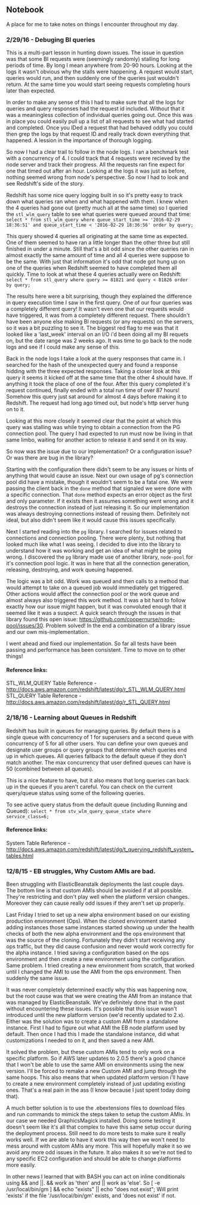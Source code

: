 ## Notebook
A place for me to take notes on things I encounter throughout my day.
### 2/29/16 - Debuging BI queries
This is a multi-part lesson in hunting down issues.  The issue in question was that some BI requests were (seemingly randomly) stalling for long periods of time.  By long I mean anywhere from 20-90 hours.  Looking at the logs it wasn't obvious why the stalls were happening.  A request would start, queries would run, and then suddenly one of the queries just wouldn't return.  At the same time you would start seeing requests completing hours later than expected.

In order to make any sense of this I had to make sure that all the logs for queries and query responses had the request id included.  Without that it was a meaningless collection of individual queries going out.  Once this was in place you could easily pull up a list of all requests to see what had started and completed.  Once you IDed a request that had behaved oddly you could then grep the logs by that request ID and really track down everything that happened.  A lession in the importance of thorough logging.

So now I had a clear trail to follow in the node logs.  I ran a benchmark test with a concurrency of 4.  I could track that 4 requests were recieved by the node server and track their progress.  All the requests ran fine expect for one that timed out after an hour.  Looking at the logs it was just as before, nothing seemed wrong from node's perspective.  So now I had to look and see Redshift's side of the story.

Redshift has some nice query logging built in so it's pretty easy to track down what queries ran when and what happened with them.  I knew when the 4 queries had gone out (pretty much all at the same time) so I queried the `stl_wlm_query` table to see what queries were queued around that time:
`select * from stl_wlm_query where queue_start_time >= '2016-02-29 18:36:51' and queue_start_time < '2016-02-29 18:36:56' order by query;`

This query showed 4 queries all originating at the same time as expected.  One of them seemed to have ran a little longer than the other three but still finished in under a minute.  Still that's a bit odd since the other queries ran in almost exactly the same amount of time and all 4 queries were suppose to be the same.  With just that information it's odd that node got hung up on one of the queries when Redshift seemed to have completed them all quickly.  Time to look at what these 4 queries actually were on Redshift:
`select * from stl_query where query >= 81821 and query < 81826 order by query;`

The results here were a bit surprising, though they explained the difference in query execution time I saw in the first query.  One of our four queries was a completely different query!  It wasn't even one that our requests would have triggered, it was from a completely different request.  There shouldn't have been anyone else making BI requests (or any requests) on the servers, so it was a bit puzzling to see it.  The biggest red flag to me was that it looked like a 'last_week' interval on an I/O i'd been doing all my BI requets on, but the date range was 2 weeks ago.  It was time to go back to the node logs and see if I could make any sense of this.

Back in the node logs I take a look at the query responses that came in.  I searched for the hash of the unexpected query and found a response hidding with the three expected responses.  Taking a closer look at this query it seems it kicked off at the same time that the other 4 should have.  If anything it took the place of one of the four.  After this query completed it's request continued, finally ended with a total run time of over 87 hours!  Somehow this query just sat around for almost 4 days before making it to Redshift.  The request had long ago timed out, but node's http server hung on to it.

Looking at this more closely it seemed clear that the point at which this query was stalling was while trying to obtain a connection from the PG connection pool.  The query I had expected to run must now be living in that same limbo, waiting for another action to release it and send it on its way.

So now was the issue due to our implementation?  Or a configuration issue?  Or was there are bug in the library?

Starting with the configuration there didn't seem to be any issues or hints of anything that would cause an issue.  Next our own usage of pg's connection pool did have a mistake, though it wouldn't seem to be a fatal one.  We were passing the client back in the `done` method that signaled we were done with a specific connection.  That `done` method expects an error object as the first and only parameter.  If it exists then it assumes something went wrong and it destroys the connection instead of just releasing it.  So our implementation was always destroying connections instead of reusing them.  Definitely not ideal, but also didn't seem like it would cause this issues specifically.

Next I started reading into the `pg` library.  I searched for issues related to connections and connection pooling.  There were plenty, but nothing that looked much like what I was seeing.  I decided to dive into the library to understand how it was working and get an idea of what might be going wrong.  I discovered the `pg` library made use of another library, `node-pool` for it's connection pool logic.  It was in here that all the connection generation, releasing, destroying, and work queuing happened.

The logic was a bit odd.  Work was queued and then calls to a method that would attempt to take on a queued job would immediately get triggered.  Other actions would affect the connection pool or the work queue and almost always also triggered this work method.  It was a bit hard to follow exactly how our issue might happen, but it was convoluted enough that it seemed like it was a suspect.  A quick search through the issues in that library found this open issue: https://github.com/coopernurse/node-pool/issues/30.  Problem solved!  In the end a combination of a library issue and our own mis-implementation.  

I went ahead and fixed our implementation.  So far all tests have been passing and performance has been consistent.  Time to move on to other things!

#### Reference links:
STL_WLM_QUERY Table Reference - http://docs.aws.amazon.com/redshift/latest/dg/r_STL_WLM_QUERY.html
STL_QUERY Table Reference - http://docs.aws.amazon.com/redshift/latest/dg/r_STL_QUERY.html

### 2/18/16 - Learning about Queues in Redshift
Redshift has built in queues for managing queries.  By default there is a single queue with concurrency of 1 for superusers and a second queue with concurrency of 5 for all other users.  You can define your own queues and designate user groups or query groups that determine which queries end up in which queues.  All queries fallback to the default queue if they don't match another.  The max concurrency that user defined queues can have is 50 (combined between all queues).

This is a nice feature to have, but it also means that long queries can back up in the queues if you aren't careful.  You can check on the current query/queue status using some of the following queries.

To see active query status from the default queue (including Running and Queued):
`select * from stv_wlm_query_queue_state where service_class=6;`

#### Reference links:
System Table Reference - http://docs.aws.amazon.com/redshift/latest/dg/t_querying_redshift_system_tables.html


### 12/8/15 - EB struggles, Why Custom AMIs are bad.
Been struggling with ElasticBeanstalk deployments the last couple days.  The bottom line is that custom AMIs should be avoided if at all possible.  They're restricting and don't play well when the platform version changes.  Moreover they can cause really odd issues if they aren't set up properly.

Last Friday I tried to set up a new alpha environment based on our existing production environment (Ops).  When the cloned environment started adding instances those same instances started showing up under the health checks of both the new alpha environment and the ops environment that was the source of the cloning.  Fortunately they didn't start receiving any ops traffic, but they did cause confusion and never would work correctly for the alpha instance.  I tried saving a configuration based on the ops environment and then create a new environment using the configuration.  Same problem.  I tried creating a new environment from scratch, that worked until I changed the AMI to use the AMI from the ops environment.  Then suddenly the same issue.

It was never completely determined exactly why this was happening now, but the root cause was that we were creating the AMI from an instance that was managed by ElasticBeanstalk.  We've definitely done that in the past without encountering these issues.  It's possible that this issue wasn't introduced until the new platform version (we'd recently updated to 2.x).  Either was the solution was to create a custom AMI from a standalone instance.  First I had to figure out what AMI the EB node platform used by default.  Then once I had this I made the standalone instance, did what customizations I needed to on it, and then saved a new AMI.

It solved the problem, but these custom AMIs tend to only work on a specific platform.  So if AWS later updates to 2.0.5 there's a good chance that I won't be able to use the same AMI on environments using the new version.  I'll be forced to remake a new Custom AMI and jump through the same hoops.  This also means that when updated platform version i'll have to create a new environment completely instead of just updating existing ones.  That's a real pain in the ass (I know because I just spent today doing that).

A much better solution is to use the .ebextensions files to download files and run commands to mimick the steps taken to setup the custom AMIs.  In our case we needed GraphicsMagick installed.  Doing some testing it doesn't seem like it's all that complex to have this same setup occur during the deployment process.  Still need to do more tests to make sure it really works well.  If we are able to have it work this way then we won't need to mess around with custom AMIs any more.  This will hopefully make it so we avoid any more odd issues in the future.  It also makes it so we're not tied to any specific EC2 configuration and should be able to change platforms more easily.

In other news I learned that with BASH you can act on inline conditionals using && and ||.  && work as 'then' and || work as 'else'.  So [ -e /usr/local/bin/gm ] && echo "exists" || echo "does not exist";  Will print 'exists' if the file '/usr/local/bin/gm' exists, and 'does not exist' if not.
